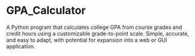 # GPA_Calculator
A Python program that calculates college GPA from course grades and credit hours using a customizable grade-to-point scale. Simple, accurate, and easy to adapt, with potential for expansion into a web or GUI application.
